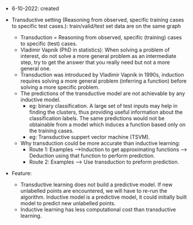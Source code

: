 - 6-10-2022: created

- Transductive setting (Reasoning from observed, specific training cases to specific test cases.): train/valid/test set data are on the same graph
	- Transduction = Reasoning from observed, specific (training) cases to specific (test) cases. 
	- Vladimir Vapnik (PhD in statistics): When solving a problem of interest, do not solve a more general problem as an intermediate step, try to get the answer that you really need but not a more general one. 
	- Transduction was introduced by Vladimir Vapnik in 1990s, induction requires solving a more general problem  (inferring a function) before solving a more specific problem.
	- The predictions of the transductive model are not achievable by any inductive model.
		- eg: binary classification. A large set of test inputs may help in finding the clusters, thus providing useful information about the classification labels. The same predictions would not be obtainable from a model which induces a function based only on the training cases.
		- eg: Transductive suppert vector machine (TSVM).
	- Why transduction could be more accurate than inductive learning:
		- Route 1: Examples -->Induction to get approximating functions --> Deduction using that function to perform prediction.
		- Route 2: Examples --> Use transduction to preform prediction. 

- Feature:
	- Transductive learning does not build a predictive model. If new unlabelled points are encountered, we will have to re-run the algorithm. Inductive model is a predictive model, it could initially built model to predict new unlabelled points. 
	- Inductive learning has less computational cost than transductive learning. 